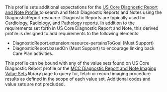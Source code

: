 This profile sets additional expectations for the [US Core Diagnostic Report and Note Profile ](http://hl7.org/fhir/us/core/STU6.1/StructureDefinition-us-core-diagnosticreport-note.html) to search and fetch Diagnostic Reports and Notes using the DiagnosticReport resource.
Diagnostic Reports are typically used for Cardiology, Radiology, and Pathology reports.
In addition to the requirements set forth in US Core Diagnostic Report and Note, this derived profile is designed to add requirements to the following elements:
* DiagnosticReport.extension:resource-pertainsToGoal (Must Support)
* DiagnosticReport.basedOn (Must Support) to encourage linking back Care Plan activities.

This profile can be bound with any of the value sets found on US Core Diagnostic Report profile or the [MCC Diagnostic Report and Note Imaging Value Sets](mcc_diagnostic_report_and_note_imaging_value_sets.html) library page to query for, fetch or record imaging procedure results as defined in the scope of each value set. Additional codes and value sets are not precluded.
